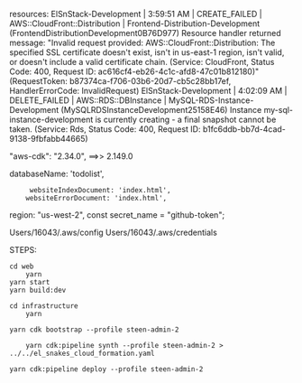 



 resources:
ElSnStack-Development | 3:59:51 AM | CREATE_FAILED        | AWS::CloudFront::Distribution               | Frontend-Distribution-Development (FrontendDistributionDevelopment0B76D977) Resource handler returned message: "Invalid request provided: AWS::CloudFront::Distribution: The specified SSL certificate doesn't exist, isn't in us-east-1 region, isn't valid, or doesn't include a valid certificate chain. (Service: CloudFront, Status Code: 400, Request ID: ac616cf4-eb26-4c1c-afd8-47c01b812180)" (RequestToken: b87374ca-f706-03b6-20d7-cb5c28bb17ef, HandlerErrorCode: InvalidRequest)
ElSnStack-Development | 4:02:09 AM | DELETE_FAILED        | AWS::RDS::DBInstance                        | MySQL-RDS-Instance-Development (MySQLRDSInstanceDevelopment25158E46) Instance my-sql-instance-development is currently creating - a final snapshot cannot be taken. (Service: Rds, Status Code: 400, Request ID: b1fc6ddb-bb7d-4cad-9138-9fbfabb44665)




 "aws-cdk": "2.34.0",   ==>> 2.149.0













 databaseName: 'todolist',
 
         websiteIndexDocument: 'index.html',
        websiteErrorDocument: 'index.html',
		
		
  region: "us-west-2",
  const secret_name = "github-token";



Users/16043/.aws/config
Users/16043/.aws/credentials

STEPS:

	cd web
		yarn
    yarn start
    yarn build:dev

	cd infrastructure
		yarn

    yarn cdk bootstrap --profile steen-admin-2 

		yarn cdk:pipeline synth --profile steen-admin-2 > ../../el_snakes_cloud_formation.yaml

    yarn cdk:pipeline deploy --profile steen-admin-2 

		
